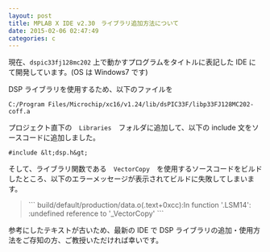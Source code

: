 ```yaml
---
layout: post
title: MPLAB X IDE v2.30　ライブラリ追加方法について
date: 2015-02-06 02:47:49
categories: c
---
```

<p>現在、<code>dspic33fj128mc202</code> 上で動かすプログラムをタイトルに表記した IDE にて開発しています。(OS は Windows7 です)</p>

<p>DSP ライブラリを使用するため、以下のファイルを</p>

```
C:/Program Files/Microchip/xc16/v1.24/lib/dsPIC33F/libp33FJ128MC202-coff.a
```

<p>プロジェクト直下の　<code>Libraries</code>　フォルダに追加して、以下の include 文をソースコードに追加しました。</p>

```
#include &lt;dsp.h&gt;
```

<p>そして、ライブラリ関数である　<code>VectorCopy</code>　を使用するソースコードをビルドしたところ、以下のエラーメッセージが表示されてビルドに失敗してしまいます。</p>

<blockquote>
```
build/default/production/data.o(.text+0xcc):In function '.LSM14':
:undefined reference to '_VectorCopy'
```
</blockquote>

<p>参考にしたテキストが古いため、最新の IDE で DSP ライブラリの追加・使用方法をご存知の方、ご教授いただければ幸いです。</p>

